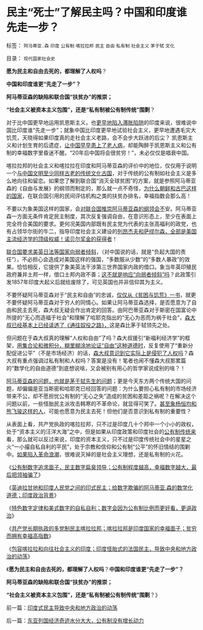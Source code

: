 # 民主“死士”了解民主吗？中国和印度谁先走一步？

标签： `阿马蒂亚.森` `印度` `公有制` `喀拉拉邦` `民主` `自由` `私有制` `社会主义` `茅于轼` `文化` 

目录： `现代国家社会史`

**愿为民主和自由去死的，都理解了人权吗**？

**中国和印度谁更“先走了一步”？**

**阿马蒂亚森的缺陷和联合国“扶贫办”的推崇；**

**“社会主义被资本主义包围”，还是“私有制被公有制传统”围剿**？

对于比中国更早地运用凯恩斯主义，也[更早地陷入滞胀陷阱](../../../2011/1/25/凯恩斯是庇古的“通往奴役之路”.md)的印度来说，很难说中国比印度谁“先走一步”；就象中国比印度更早地试验社会主义，更早地遭遇毛灾大饥荒，天晓得如果印度真的走社会主义老路，会不会步大跃进的后尘？
凯恩斯主义和计划生育的后遗症，[让中国早早患上了老人病](../../../2009/9/11/少年中国患了三种西方老人病.md)，却能陶醉于凯恩斯主义和公有制的幸福数字里昏迷不醒。“20年后中国将会很贫穷！”，未必仅仅是唱衰中国。

喀拉拉邦的社会主义和喀拉拉在印度和阿马蒂亚森的评价中的地位，仅仅用于说明一个[与中国文明至少同样古老的传统文化古国](../../../2009/7/24/人权普世价值观或令传统中国将不国.md)，对于传统的公有制如社会主义是多么地向往和留恋。如果您了解到联合国“消灭全球贫困”的方案，就是参照阿马蒂亚森的《自由与发展》的纲领而制定的，那么就一点不奇怪，[为什么朝鲜和古巴这样的国家](http://hi.baidu.com/darthchn/blog/item/8361f3917e62e784a977a4a9.html)，在联合国引用的民间评估机构之类的扶贫办排名，幸福指数会那么高！

不要以为象美国这样的国家，会[对联合国推崇阿马蒂亚森的纲领会不](../../../2011/11/27/茅于轼和阿马蒂亚森的理论学说和错误.md)安。阿马蒂亚森一方面无条件肯定民主制度，其次反复强调自由，在意识形态上，至少在表面上完全符合美国的要求。更何况美国内部既有民主党为代表的主张高福利的政党，也有占领华尔街的牛二，指导印度社会主义建设的[列昂杰夫和萨缪尔森，全部是美国主流经济学的顶级权威！诺贝尔奖金的获得者](../../../2011/12/8/中世纪延续至今的道德经济学.md)！

[联合国要求美英日法等国家向弱者倾斜](../../../2011/11/13/西方输出的建构主义和西方眼中的劣等民族.md)，（对中国说的话，就是“负起大国的责任”），不必担心会造成对美国这样的强国，“多数服从少数”的“多数人暴政”的效果。恰恰相反，它提供了象美英法干涉第三世界国家内政的借口。象当年英印殖民政府兼并土邦一样，借口土邦内政不善；[这不就是响应“向弱者倾斜”吗](../../../2011/11/24/中世纪领主制的机理和蒋介石的统治术.md)？此政策引发1857年印度大起义后就给废除了，可见英国也并非信仰其为主义。

不要怀疑阿马蒂亚森对于“民主和自由”的忠诚，[仅仅从《贫困与饥荒》一书](../../../2009/8/2/英属孟加拉两次大饥荒和经济学家的良心.md)，就更不要怀疑阿马蒂亚森对于穷人的同情心。如果让阿马蒂亚森选择，是否愿意为了自由和民主去死，森大叔无疑会作出肯定的回答。由阿巴蒂亚森对于斯密在国富论中所提的“无心而造福于社会”和理解了哈耶克指出的“无心为恶而为祸于社会”，[森大叔已经基本上已经读透了《通往奴役之路》，](../../../2011/3/28/市场崩溃通向奴役之路的正反馈.md)这是森比茅于轼领先之处。

但问题在于森大叔真的理解“人权和自由”了吗？森大叔援引“新福利经济学”的框架，[用集合论和微积分，糊里糊涂地论证“自由”这种道德时](../../../2010/6/19/数学滥用令社会科盲化.md)，反复使用了“重新分配促进公平”（不是市场经济）的话，[森大叔意识到它实际上是侵犯了人权吗](../../../2011/12/8/中世纪道德经济学的通往奴役之路.md)？森大叔有重点强调过私有制和人权吗？答案是没有！笔者也闹不懂森大叔那累篇的“数学化的自由道德”到底想说啥，又会被别有用心的哲学家说成别的啥？！

[阿马蒂亚森的问题，也就是茅于轼先生的问题](../../../2010/4/26/茅于轼老师和美国社会残留的小农意识.md)；更是今天东方两个传统大国的问题，却偏偏是亚当斯密和哈耶克已经回答的问题：为什么要担心私有制的市场经济带来不公，却不愿担忧公有制的“无心之失”造成的贫困和差距之祸呢？在解决这个问题以前，一些怪胎民主派攻击韩寒的不革命论，就显得可笑了。[甚至象杨恒均和熊飞骏这样的人](../../../2010/10/21/民主斗士的民主素质太差了.md)，可能也愿意为民主去死！但他们是否意识到私有制的重要性？

从表面上看，共产党执政的喀拉拉邦，只不过是印度几十个邦中一个小小的政权，处于“资本主义的汪洋大海”之中，但是如果从印度政策和印度社会的[公有制传统来](../../../2011/11/8/民主是正确的，洗脑就是不可能的.md)看，那么就可以反过来说，印度的资本主义，只不过是印度传统社会中的星星之火“一小撮自私自利的平民”，处于宗教和信仰和公有制“公平”的怀旧情结的围剿中。[如果陷入革命浪潮](../../../2011/11/2/传染性BUG型精神病.md)，很难说灭掉的是社会主义理想，还是私有制的火花。

《[公有制数字追求面子，民主数字扁臭领导；公有制程度越高，幸福数字越大，最后把领袖骗了](../../../2011/12/30/公有制数字追求面子，民主数字臭扁领导.md)》

《[英迪拉甘地和印度人民党之间的印式民主；给数字欺骗的阿马蒂亚.森的数学化道德；印度政治背景](../../../2011/12/30/印度的社会主义民主和阿马蒂亚森的数字化道德.md)》

《[特色数字定律和美式数字的自私自利；数字会因为公有制比例而更好看，更讲政治](../../../2011/12/30/特色数字定律，美式数字的自私自利.md)》

《[共产党长期执政的多党制民主喀拉拉邦；喀拉拉邦是印度国家的幸福面子；贫穷而拥有幸福高指数](../../../2011/12/30/印度共产党长期执政的喀拉拉邦是印度的幸福面子.md)》

《[包容喀拉拉和向往社会主义的印度；印度怪胎式的法国民主，导致中央和地方政治的动荡](../../../2011/12/31/印度式民主导致中央和地方政治的动荡.md)》

《**愿为民主和自由去死的，都理解了人权吗**？**中国和印度谁更“先走了一步”？**

**阿马蒂亚森的缺陷和联合国“扶贫办”的推崇；**

**“社会主义被资本主义包围”，还是“私有制被公有制传统”围剿**？》

前一篇：[印度式民主导致中央和地方政治的动荡](../../../2011/12/31/印度式民主导致中央和地方政治的动荡.md)

后一篇：[东亚列国经济奇迹水分大大，公有制没有增长动力](../../../2011/12/31/东亚列国经济奇迹水分大大，公有制没有增长动力.md)